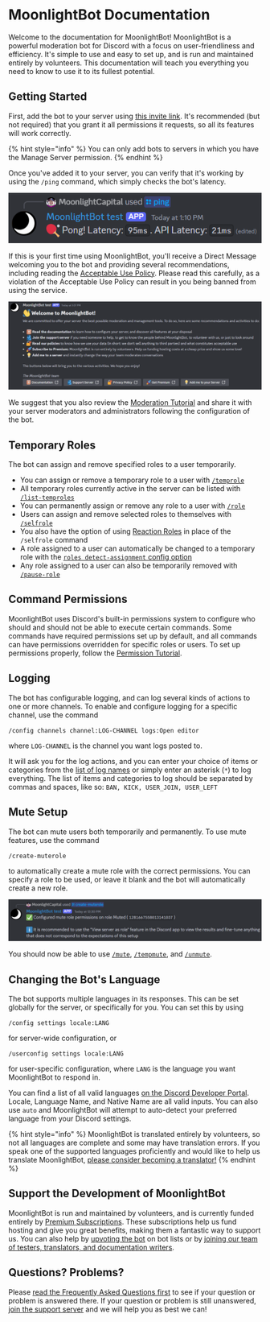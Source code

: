 # MoonlightBot Documentation

Welcome to the documentation for MoonlightBot! MoonlightBot is a powerful moderation bot for Discord with a focus on user-friendliness and efficiency. It's simple to use and easy to set up, and is run and maintained entirely by volunteers. This documentation will teach you everything you need to know to use it to its fullest potential.

## Getting Started

First, add the bot to your server using [this invite link](https://discord.com/api/oauth2/authorize?client_id=314110696071888896&permissions=1512298638534&scope=applications.commands%20bot). It's recommended (but not required) that you grant it all permissions it requests, so all its features will work correctly.

{% hint style="info" %} You can only add bots to servers in which you have the Manage Server permission. {% endhint %}

Once you've added it to your server, you can verify that it's working by using the `/ping` command, which simply checks the bot's latency.

![Result of /ping command](./.gitbook/assets/MainPagePing.png)

If this is your first time using MoonlightBot, you'll receive a Direct Message welcoming you to the bot and providing several recommendations, including reading the [Acceptable Use Policy](./policies/acceptable-use-policy.md). Please read this carefully, as a violation of the Acceptable Use Policy can result in you being banned from using the service.

![Welcome message](./.gitbook/assets/MainPageWelcome.png)

We suggest that you also review the [Moderation Tutorial](./start-up/moderation-tutorial.md) and share it with your server moderators and administrators following the configuration of the bot.

## Temporary Roles

The bot can assign and remove specified roles to a user temporarily.

* You can assign or remove a temporary role to a user with [`/temprole`](./role-management-commands/temprole.md)
* All temporary roles currently active in the server can be listed with [`/list-temproles`](./role-management-commands/list-temproles.md)
* You can permanently assign or remove any role to a user with [`/role`](./role-management-commands/role.md)
* Users can assign and remove selected roles to themselves with [`/selfrole`](./role-management-commands/selfrole.md)
* You also have the option of using [Reaction Roles](./start-up/setting-up-reaction-roles.md) in place of the `/selfrole` command
* A role assigned to a user can automatically be changed to a temporary role with the [`roles detect-assignment` config option](./management-commands/config.md#roles-detect-assignment)
* Any role assigned to a user can also be temporarily removed with [`/pause-role`](./role-management-commands/pause-role.md)

## Command Permissions

MoonlightBot uses Discord's built-in permissions system to configure who should and should not be able to execute certain commands. Some commands have required permissions set up by default, and all commands can have permissions overridden for specific roles or users. To set up permissions properly, follow the [Permission Tutorial](./start-up/permission-tutorial.md).

## Logging

The bot has configurable logging, and can log several kinds of actions to one or more channels. To enable and configure logging for a specific channel, use the command
```
/config channels channel:LOG-CHANNEL logs:Open editor
```
where `LOG-CHANNEL` is the channel you want logs posted to.

It will ask you for the log actions, and you can enter your choice of items or categories from the [list of log names](./advanced/list-of-log-names.md) or simply enter an asterisk (`*`) to log everything. The list of items and categories to log should be separated by commas and spaces, like so: `BAN, KICK, USER_JOIN, USER_LEFT`

## Mute Setup

The bot can mute users both temporarily and permanently. To use mute features, use the command
```
/create-muterole
```
to automatically create a mute role with the correct permissions. You can specify a role to be used, or leave it blank and the bot will automatically create a new role.

![Result of /create-muterole command](./.gitbook/assets/MainPageMuterole.png)

You should now be able to use [`/mute`](./moderation-commands/mute.md),  [`/tempmute`](./moderation-commands/tempmute.md), and [`/unmute`](./moderation-commands/unmute.md).

## Changing the Bot's Language

The bot supports multiple languages in its responses. This can be set globally for the server, or specifically for you. You can set this by using
```
/config settings locale:LANG
```
for server-wide configuration, or
```
/userconfig settings locale:LANG
```
for user-specific configuration, where `LANG` is the language you want MoonlightBot to respond in.

You can find a list of all valid languages [on the Discord Developer Portal](https://discord.com/developers/docs/reference#locales). Locale, Language Name, and Native Name are all valid inputs. You can also use `auto` and MoonlightBot will attempt to auto-detect your preferred language from your Discord settings.

{% hint style="info" %} MoonlightBot is translated entirely by volunteers, so not all languages are complete and some may have translation errors. If you speak one of the supported languages proficiently and would like to help us translate MoonlightBot, [please consider becoming a translator!](./support/volunteering.md#translator) {% endhint %}

## Support the Development of MoonlightBot

MoonlightBot is run and maintained by volunteers, and is currently funded entirely by [Premium Subscriptions](./support/premium.md). These subscriptions help us fund hosting and give you great benefits, making them a fantastic way to support us. You can also help by [upvoting the bot](./support/upvote-moonlightbot.md) on bot lists or by [joining our team of testers, translators, and documentation writers](./support/volunteering.md).

## Questions? Problems?

Please [read the Frequently Asked Questions first](./start-up/faqs.md) to see if your question or problem is answered there. If your question or problem is still unanswered, [join the support server](https://discord.gg/hNQWVVC) and we will help you as best we can!